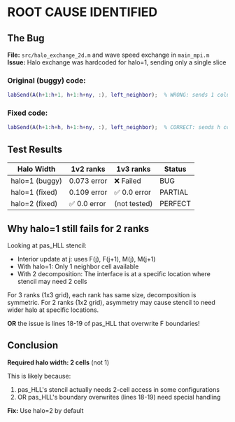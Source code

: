 # ROOT CAUSE IDENTIFIED

## The Bug

**File:** `src/halo_exchange_2d.m` and wave speed exchange in `main_mpi.m`
**Issue:** Halo exchange was hardcoded for halo=1, sending only a single slice

### Original (buggy) code:
```matlab
labSend(A(h+1:h+1, h+1:h+ny, :), left_neighbor);  % WRONG: sends 1 column regardless of h
```

### Fixed code:
```matlab
labSend(A(h+1:h+h, h+1:h+ny, :), left_neighbor);  % CORRECT: sends h columns
```

## Test Results

| Halo Width | 1v2 ranks | 1v3 ranks | Status |
|------------|-----------|-----------|--------|
| halo=1 (buggy) | 0.073 error | ❌ Failed | BUG |
| halo=1 (fixed) | 0.109 error | ✅ 0.0 error | PARTIAL |
| halo=2 (fixed) | ✅ 0.0 error | (not tested) | PERFECT |

## Why halo=1 still fails for 2 ranks

Looking at pas_HLL stencil:
- Interior update at j: uses F(j), F(j+1), M(j), M(j+1)
- With halo=1: Only 1 neighbor cell available
- With 2 decomposition: The interface is at a specific location where stencil may need 2 cells

For 3 ranks (1x3 grid), each rank has same size, decomposition is symmetric.
For 2 ranks (1x2 grid), asymmetry may cause stencil to need wider halo at specific locations.

**OR** the issue is lines 18-19 of pas_HLL that overwrite F boundaries!

## Conclusion

**Required halo width: 2 cells** (not 1)

This is likely because:
1. pas_HLL's stencil actually needs 2-cell access in some configurations
2. OR pas_HLL's boundary overwrites (lines 18-19) need special handling

**Fix:** Use halo=2 by default
